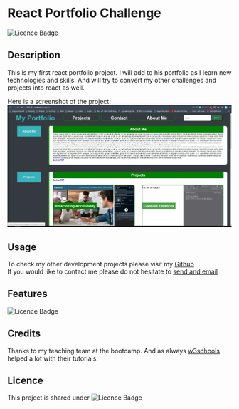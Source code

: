 # React Portfolio Challenge
![Licence Badge](https://img.shields.io/badge/MIT-Licence-green)     

## Description
This is my first react portfolio project.
I will add to his portfolio as I learn new technologies and skills. And will try to convert my other challenges and projects into react as well.


Here is a screenshot of the project:
![screenshot](./src/images/reactPortfolio.JPG)



## Usage
 
To check my other development projects please visit my [Github](https://github.com/onderguler35)   
If you would like to contact me please do not hesitate to [send and email](mailto:onder5@hotmail.com)  

## Features
![Licence Badge](https://img.shields.io/badge/HTML-CSS-orange)


## Credits
Thanks to my teaching team at the bootcamp. And as always [w3schools](https://www.w3schools.com) helped a lot with their tutorials.

## Licence 
This project is shared under ![Licence Badge](https://img.shields.io/badge/MIT-Licence-green)

